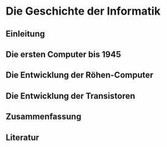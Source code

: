 # Die Geschichte der Informatik 

## Einleitung 
## Die ersten Computer bis 1945 
## Die Entwicklung der Röhen-Computer 
## Die Entwicklung der Transistoren 
## Zusammenfassung 
## Literatur 